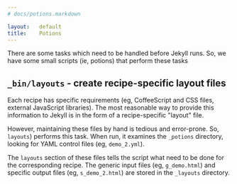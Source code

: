 ```yaml
---
# docs/potions.markdown

layout:   default
title:    Potions
---
```


There are some tasks which need to be handled before Jekyll runs.
So, we have some small scripts (ie, potions) that perform these tasks

## `_bin/layouts` - create recipe-specific layout files

Each recipe has specific requirements
(eg, CoffeeScript and CSS files, external JavaScript libraries).
The most reasonable way to provide this information to Jekyll
is in the form of a recipe-specific "layout" file.

However, maintaining these files by hand is tedious and error-prone.
So, `layouts`) performs this task.
When run, it examines the `_potions` directory,
looking for YAML control files (eg, `demo_2.yml`).

The `layouts` section of these files tells the script
what need to be done for the corresponding recipe.
The generic input files (eg, `g_demo.html`)
and specific output files (eg, `s_demo_2.html`)
are stored in the `_layouts` directory.
